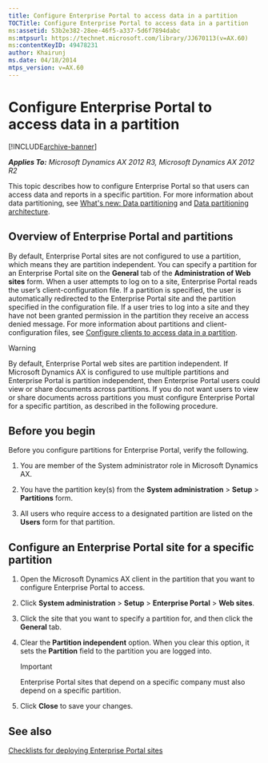 ```yaml
---
title: Configure Enterprise Portal to access data in a partition
TOCTitle: Configure Enterprise Portal to access data in a partition
ms:assetid: 53b2e382-28ee-46f5-a337-5d6f7894dabc
ms:mtpsurl: https://technet.microsoft.com/library/JJ670113(v=AX.60)
ms:contentKeyID: 49478231
author: Khairunj
ms.date: 04/18/2014
mtps_version: v=AX.60
---
```


# Configure Enterprise Portal to access data in a partition 


[!INCLUDE[archive-banner](includes/archive-banner.md)]


_**Applies To:** Microsoft Dynamics AX 2012 R3, Microsoft Dynamics AX 2012 R2_

This topic describes how to configure Enterprise Portal so that users can access data and reports in a specific partition. For more information about data partitioning, see [What's new: Data partitioning](what-s-new-data-partitioning.md) and [Data partitioning architecture](data-partitioning-architecture.md).

## Overview of Enterprise Portal and partitions

By default, Enterprise Portal sites are not configured to use a partition, which means they are partition independent. You can specify a partition for an Enterprise Portal site on the **General** tab of the **Administration of Web sites** form. When a user attempts to log on to a site, Enterprise Portal reads the user’s client-configuration file. If a partition is specified, the user is automatically redirected to the Enterprise Portal site and the partition specified in the configuration file. If a user tries to log into a site and they have not been granted permission in the partition they receive an access denied message. For more information about partitions and client-configuration files, see [Configure clients to access data in a partition](configure-clients-to-access-data-in-a-partition.md).


> [!WARNING]
> <P>By default, Enterprise Portal web sites are partition independent. If Microsoft Dynamics AX is configured to use multiple partitions and Enterprise Portal is partition independent, then Enterprise Portal users could view or share documents across partitions. If you do not want users to view or share documents across partitions you must configure Enterprise Portal for a specific partition, as described in the following procedure.</P>



## Before you begin

Before you configure partitions for Enterprise Portal, verify the following.

1.  You are member of the System administrator role in Microsoft Dynamics AX.

2.  You have the partition key(s) from the **System administration** \> **Setup** \> **Partitions** form.

3.  All users who require access to a designated partition are listed on the **Users** form for that partition.

## Configure an Enterprise Portal site for a specific partition

1.  Open the Microsoft Dynamics AX client in the partition that you want to configure Enterprise Portal to access.

2.  Click **System administration** \> **Setup** \> **Enterprise Portal** \> **Web sites**.

3.  Click the site that you want to specify a partition for, and then click the **General** tab.

4.  Clear the **Partition independent** option. When you clear this option, it sets the **Partition** field to the partition you are logged into.
    

    > [!IMPORTANT]
    > <P>Enterprise Portal sites that depend on a specific company must also depend on a specific partition.</P>



5.  Click **Close** to save your changes.

## See also

[Checklists for deploying Enterprise Portal sites](checklists-for-deploying-enterprise-portal-sites.md)

  


